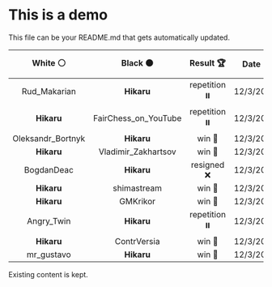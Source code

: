 # This is a demo

This file can be your README.md that gets automatically updated.

<!--START_SECTION:chessStats-->
<!-- Automatically generated with https://github.com/Balastrong/chess-stats-action -->

| White ⚪ | Black ⚫ | Result 🏆 | Date 📅 | Position 🗺️ |
|:---:|:---:|:---:|:---:|:---:|
| Rud_Makarian | **Hikaru** | repetition ⏸️ | 12/3/2024 | <a href="http://www.ee.unb.ca/cgi-bin/tervo/fen.pl?select=8/2k5/3p4/1p1P4/1P2P2R/4r3/2K5/8 b - -">Link</a> |
| **Hikaru** | FairChess_on_YouTube | repetition ⏸️ | 12/3/2024 | <a href="http://www.ee.unb.ca/cgi-bin/tervo/fen.pl?select=8/5p2/2pk4/1n1p1p2/R2P1PP1/1r6/3K4/6R1 b - -">Link</a> |
| Oleksandr_Bortnyk | **Hikaru** | win 🥇 | 12/3/2024 | <a href="http://www.ee.unb.ca/cgi-bin/tervo/fen.pl?select=3r2r1/p2k1p1b/Ppp1p2P/5p2/3P1B2/1PP3n1/4R1K1/2R5 w - -">Link</a> |
| **Hikaru** | Vladimir_Zakhartsov | win 🥇 | 12/3/2024 | <a href="http://www.ee.unb.ca/cgi-bin/tervo/fen.pl?select=6k1/R3N3/7p/3p1n2/3P4/4P2P/2r1nPPK/5R2 b - -">Link</a> |
| BogdanDeac | **Hikaru** | resigned ❌ | 12/3/2024 | <a href="http://www.ee.unb.ca/cgi-bin/tervo/fen.pl?select=3k4/2p1R1R1/p2p3p/P2P1r2/2p2p1P/5K2/8/8 b - -">Link</a> |
| **Hikaru** | shimastream | win 🥇 | 12/3/2024 | <a href="http://www.ee.unb.ca/cgi-bin/tervo/fen.pl?select=8/8/5n1k/4R3/4p2p/7P/4KP2/8 b - -">Link</a> |
| **Hikaru** | GMKrikor | win 🥇 | 12/3/2024 | <a href="http://www.ee.unb.ca/cgi-bin/tervo/fen.pl?select=6k1/6p1/1R2P2p/P2NKPbP/2r5/8/8/8 b - -">Link</a> |
| Angry_Twin | **Hikaru** | repetition ⏸️ | 12/3/2024 | <a href="http://www.ee.unb.ca/cgi-bin/tervo/fen.pl?select=6r1/3kbp2/4p3/4Pp1p/1PR2P2/2B2K2/1P5P/8 w - -">Link</a> |
| **Hikaru** | ContrVersia | win 🥇 | 12/3/2024 | <a href="http://www.ee.unb.ca/cgi-bin/tervo/fen.pl?select=Q7/5Rp1/6P1/2K2Pk1/8/8/1r6/8 b - -">Link</a> |
| mr_gustavo | **Hikaru** | win 🥇 | 12/3/2024 | <a href="http://www.ee.unb.ca/cgi-bin/tervo/fen.pl?select=1k2rQ2/2p5/1pKp3p/1P1P2r1/p7/P7/8/4q3 w - -">Link</a> |

<!--END_SECTION:chessStats-->

Existing content is kept.
